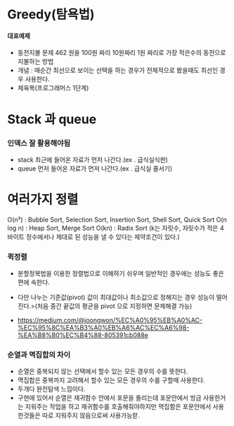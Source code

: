 # Greedy(탐욕법)

#### 대표예제

- 동전지불 문제 462 원을 100원 짜리 10원짜리 1원 짜리로 가장 적은수의 동전으로 지불하는 방법
- 개념 : 매순간 최선으로 보이는 선택을 하는 경우가 전체적으로 봤을때도 최선인 경우 사용한다.
- 체육복(프로그래머스 1단계)

# Stack 과 queue

### 인덱스 잘 활용해야됨

- stack 최근에 들어온 자료가 먼저 나간다.(ex . 급식실식판)
- queue 먼저 들어온 자료가 먼저 나간다.(ex . 급식실 줄서기)

# 여러가지 정렬

O(n²) : Bubble Sort, Selection Sort, Insertion Sort, Shell Sort, Quick Sort
O(n log n) : Heap Sort, Merge Sort
O(kn) : Radix Sort (k는 자릿수, 자릿수가 적은 4바이트 정수에서나 제대로 된 성능을 낼 수 있다는 제약조건이 있다.)

### 퀵정렬

- 분할정복법을 이용한 정렬법으로 이해하기 쉬우며 일반적인 경우에는 성능도 좋은편에 속한다.
- 다만 나누는 기준값(pivot) 값이 최대값이나 최소값으로 정해지는 경우 성능이 떨어진다.>(처음 중간 끝값의 평균을 pivot 으로 지정하면 문제해결 가능)

- https://medium.com/@joongwon/%EC%A0%95%EB%A0%AC-%EC%95%8C%EA%B3%A0%EB%A6%AC%EC%A6%98-%EA%B8%B0%EC%B4%88-805391cb088e

### 순열과 멱집합의 차이

- 순열은 중복되지 않는 선택에서 할수 있는 모든 경우의 수를 뜻한다.
- 멱집합은 중복까지 고려해서 할수 있는 모든 경우의 수를 구할때 사용한다.
- 두개다 완전탐색 느낌이다.
- 구현에 있어서 순열은 재귀함수 안에서 포문을 돌리는데 포문안에서 방금 사용한거는 지워주는 작업을 하고 재귀함수를 호출해줘야하지만
  멱집함은 포문안에서 사용한것들은 따로 지워주지 않음으로써 사용가능핟.
